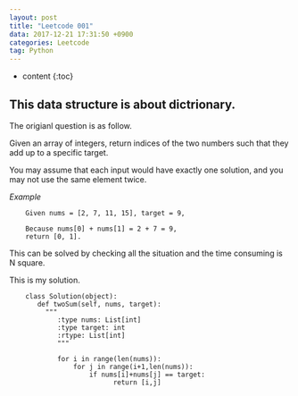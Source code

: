 ```yaml
---
layout: post
title: "Leetcode 001"
data: 2017-12-21 17:31:50 +0900
categories: Leetcode
tag: Python
---
```


* content
{:toc}

This data structure is about dictrionary.
-------------------
The origianl question is as follow.

Given an array of integers, return indices of the two numbers such that they add up to a specific target.

You may assume that each input would have exactly one solution, and you may not use the same element twice.

*Example*

		Given nums = [2, 7, 11, 15], target = 9,

		Because nums[0] + nums[1] = 2 + 7 = 9,
		return [0, 1].

This can be solved by checking all the situation and the time consuming is N square.

This is my solution.

		class Solution(object):
 		   def twoSum(self, nums, target):
   		     """
		        :type nums: List[int]
		        :type target: int
		        :rtype: List[int]
		        """

		        for i in range(len(nums)):
		            for j in range(i+1,len(nums)):
		                if nums[i]+nums[j] == target:
		                      return [i,j] 


            